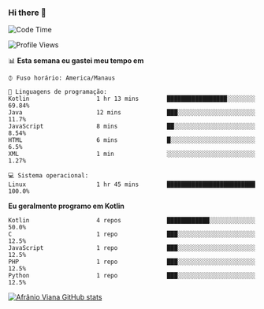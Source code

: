 ### Hi there 👋

<!--
**afranio-viana/afranio-viana** is a ✨ _special_ ✨ repository because its `README.md` (this file) appears on your GitHub profile.

Here are some ideas to get you started:

- 🔭 I’m currently working on ...
- 🌱 I’m currently learning ...
- 👯 I’m looking to collaborate on ...
- 🤔 I’m looking for help with ...
- 💬 Ask me about ...
- 📫 How to reach me: ...
- 😄 Pronouns: ...
- ⚡ Fun fact: ...
-->
<!--START_SECTION:waka-->
![Code Time](http://img.shields.io/badge/Code%20Time-23%20hrs%2014%20mins-blue)

![Profile Views](http://img.shields.io/badge/Visualizac%C3%B5es%20do%20perfil-1-blue)

📊 **Esta semana eu gastei meu tempo em** 

```text
⌚︎ Fuso horário: America/Manaus

💬 Linguagens de programação: 
Kotlin                   1 hr 13 mins        █████████████████░░░░░░░░   69.84% 
Java                     12 mins             ███░░░░░░░░░░░░░░░░░░░░░░   11.7% 
JavaScript               8 mins              ██░░░░░░░░░░░░░░░░░░░░░░░   8.54% 
HTML                     6 mins              █░░░░░░░░░░░░░░░░░░░░░░░░   6.5% 
XML                      1 min               ░░░░░░░░░░░░░░░░░░░░░░░░░   1.27%

💻 Sistema operacional: 
Linux                    1 hr 45 mins        █████████████████████████   100.0%

```

**Eu geralmente programo em Kotlin** 

```text
Kotlin                   4 repos             ████████████░░░░░░░░░░░░░   50.0% 
C                        1 repo              ███░░░░░░░░░░░░░░░░░░░░░░   12.5% 
JavaScript               1 repo              ███░░░░░░░░░░░░░░░░░░░░░░   12.5% 
PHP                      1 repo              ███░░░░░░░░░░░░░░░░░░░░░░   12.5% 
Python                   1 repo              ███░░░░░░░░░░░░░░░░░░░░░░   12.5%

```



<!--END_SECTION:waka-->
[![Afrânio Viana GitHub stats](https://github-readme-stats.vercel.app/api?username=afranio-viana)](https://github.com/anuraghazra/github-readme-stats)
